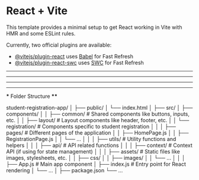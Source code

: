 # React + Vite

This template provides a minimal setup to get React working in Vite with HMR and some ESLint rules.

Currently, two official plugins are available:

- [@vitejs/plugin-react](https://github.com/vitejs/vite-plugin-react/blob/main/packages/plugin-react/README.md) uses [Babel](https://babeljs.io/) for Fast Refresh
- [@vitejs/plugin-react-swc](https://github.com/vitejs/vite-plugin-react-swc) uses [SWC](https://swc.rs/) for Fast Refresh

---

---

---

---

******\******* Folder Structure ************\*\*************

student-registration-app/
│
├── public/
│ └── index.html
│
├── src/
│ ├── components/
│ │ ├── common/ # Shared components like buttons, inputs, etc.
│ │ ├── layout/ # Layout components like header, footer, etc.
│ │ └── registration/ # Components specific to student registration
│ │
│ ├── pages/ # Different pages of the application
│ │ ├── HomePage.js
│ │ ├── RegistrationPage.js
│ │ └── ...
│ │
│ ├── utils/ # Utility functions and helpers
│ │
│ ├── api/ # API related functions
│ │
│ ├── context/ # Context API (if using for state management)
│ │
│ ├── assets/ # Static files like images, stylesheets, etc.
│ │ ├── css/
│ │ ├── images/
│ │ └── ...
│ │
│ ├── App.js # Main app component
│ ├── index.js # Entry point for React rendering
│ └── ...
│
├── package.json
└── ...
